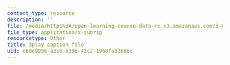```yaml
---
content_type: resource
description: ''
file: /media/https%3A/open-learning-course-data-rc.s3.amazonaws.com/3-60-symmetry-structure-and-tensor-properties-of-materials-fall-2005/e60c9996a3c8b39643c21968fa32666c_-HJE0OYHTH4.srt
file_type: application/x-subrip
resourcetype: Other
title: 3play caption file
uid: e60c9996-a3c8-b396-43c2-1968fa32666c
---
```

